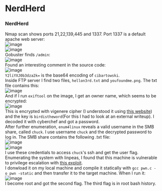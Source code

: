 # NerdHerd

### NerdHerd
Nmap scan shows ports 21,22,139,445 and 1337. Port 1337 is a default apache web server: <br />
![image](https://github.com/user-attachments/assets/5cbbd909-02f2-4ecd-98c1-f6a350d20816)<br />
![image](https://github.com/user-attachments/assets/35a131a9-b94b-47f9-bf07-752aad75fdb1)<br />
Gobuster finds `/admin`: <br />
![image](https://github.com/user-attachments/assets/ee951fe8-b80c-464e-99f6-9e3d6961fe79)<br />
Found an interesting comment in the source code: <br />
![image](https://github.com/user-attachments/assets/444e3d4b-84ff-4152-80b8-699661c03090)<br />
`Y2liYXJ0b3dza2k=` is the base64 encoding of `cibartowski`. <br />
Inside FTP server I find two files, `hellon3rd.txt` and `youfoundme.png`. The txt file contains this: <br />
![image](https://github.com/user-attachments/assets/66e5b8dc-0700-4f30-9531-14a0875ecb1b)<br />
And if I run `exiftool`  on the image, I get an owner name, which seems to be encrypted: <br />
![image](https://github.com/user-attachments/assets/eb989020-f82f-4ac4-9684-c0bc0837a02c)<br />
This is encrypted with vigenere cipher (I understood it using [this website](https://www.boxentriq.com/code-breaking/cipher-identifier)) and the key is `birdistheword`(For this I had to look at an external writeup). I decoded it with cyberchef and got a password. <br />
After further enumeration, `enum4linux` reveals a valid username in the SMB share, called `chuck`. I use username `chuck` and the decrypted password to log in. The SMB share contains the following .txt file: <br />
![image](https://github.com/user-attachments/assets/80bece0b-c4df-480e-94b9-5ab59662fcf4)<br />
![image](https://github.com/user-attachments/assets/5bb850f9-4740-4b69-9b44-65a7ae48ebbc)<br />
I use these credentials to access `chuck`'s ssh and get the user flag. Enumerating the system with linpeas, I found that this machine is vulnerable to privilege escalation with [this exploit](https://github.com/rlarabee/exploits/blob/master/cve-2017-16995/cve-2017-16995.c). <br />
I donwload it on my local machine and compile it statically with `gcc pwn.c -o pwn -static` and then transfer it to the target machine. When I run it: <br />
![image](https://github.com/user-attachments/assets/7f67decb-55cb-4ff2-96d8-eb82a7029a25)<br /> 
I become root and got the second flag. The third flag is in root bash history. 

